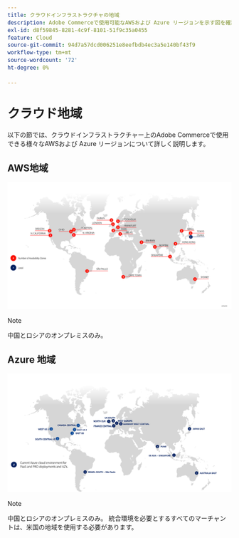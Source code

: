 ```yaml
---
title: クラウドインフラストラクチャの地域
description: Adobe Commerceで使用可能なAWSおよび Azure リージョンを示す図を確認します。
exl-id: d8f59845-8281-4c9f-8101-51f9c35a0455
feature: Cloud
source-git-commit: 94d7a57dcd006251e8eefbdb4ec3a5e140bf43f9
workflow-type: tm+mt
source-wordcount: '72'
ht-degree: 0%

---
```


# クラウド地域

以下の節では、クラウドインフラストラクチャー上のAdobe Commerceで使用できる様々なAWSおよび Azure リージョンについて詳しく説明します。

## AWS地域

![AWS地域を示す図](../../../assets/playbooks/aws-regions.png)

>[!NOTE]
>
> 中国とロシアのオンプレミスのみ。

## Azure 地域

![Azure 地域を示す図](../../../assets/playbooks/azure-regions.png)

>[!NOTE]
>
> 中国とロシアのオンプレミスのみ。 統合環境を必要とするすべてのマーチャントは、米国の地域を使用する必要があります。
